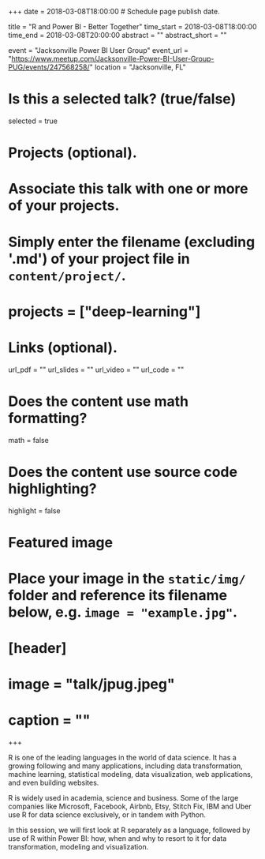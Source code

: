 +++
date = 2018-03-08T18:00:00  # Schedule page publish date.

title = "R and Power BI - Better Together"
time_start = 2018-03-08T18:00:00
time_end = 2018-03-08T20:00:00
abstract =  ""
abstract_short = ""

event = "Jacksonville Power BI User Group"
event_url = "https://www.meetup.com/Jacksonville-Power-BI-User-Group-PUG/events/247568258/"
location = "Jacksonville, FL"

# Is this a selected talk? (true/false)
selected = true

# Projects (optional).
#   Associate this talk with one or more of your projects.
#   Simply enter the filename (excluding '.md') of your project file in `content/project/`.

# projects = ["deep-learning"]

# Links (optional).
url_pdf = ""
url_slides = ""
url_video = ""
url_code = ""

# Does the content use math formatting?
math = false

# Does the content use source code highlighting?
highlight = false

# Featured image
# Place your image in the `static/img/` folder and reference its filename below, e.g. `image = "example.jpg"`.
# [header]
# image = "talk/jpug.jpeg"
# caption = ""

+++

R is one of the leading languages in the world of data science. It has a growing following and many applications, including data transformation, machine learning, statistical modeling, data visualization, web applications, and even building websites.

R is widely used in academia, science and business. Some of the large companies like Microsoft, Facebook, Airbnb, Etsy, Stitch Fix, IBM and Uber use R for data science exclusively, or in tandem with Python.

In this session, we will first look at R separately as a language, followed by use of R within Power BI: how, when and why to resort to it for data transformation, modeling and visualization.
